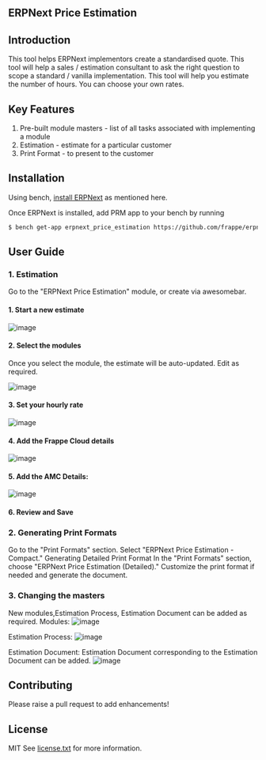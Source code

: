 ## ERPNext Price Estimation

## Introduction

This tool helps ERPNext implementors create a standardised quote. This tool will help a sales / estimation consultant to ask the right question to scope a standard / vanilla implementation. This tool will help you estimate the number of hours. You can choose your own rates.

## Key Features

1. Pre-built module masters - list of all tasks associated with implementing a module
2. Estimation - estimate for a particular customer
3. Print Format - to present to the customer

## Installation

Using bench, [install ERPNext](https://github.com/frappe/bench#installation) as mentioned here.

Once ERPNext is installed, add PRM app to your bench by running

```sh
$ bench get-app erpnext_price_estimation https://github.com/frappe/erpnext_price_estimation.git
```

## User Guide

### 1. Estimation

Go to the "ERPNext Price Estimation" module, or create via awesomebar.

#### 1. Start a new estimate

![image](https://github.com/frappe/erpnext_price_estimation/assets/27720465/51f164b3-7c6f-4eea-8969-362c4647a6bc)

#### 2. Select the modules

Once you select the module, the estimate will be auto-updated. Edit as required.

![image](https://github.com/frappe/erpnext_price_estimation/assets/27720465/374021c6-fcd4-4ea0-8913-974670c3a9be)

#### 3. Set your hourly rate

![image](https://github.com/frappe/erpnext_price_estimation/assets/27720465/fa916efa-d358-4b84-995e-596a74ce25ee)

#### 4. Add the Frappe Cloud details

![image](https://github.com/frappe/erpnext_price_estimation/assets/27720465/899a51ea-ef8e-44b1-813b-49a7d8a82f8d)

#### 5. Add the AMC Details:

![image](https://github.com/frappe/erpnext_price_estimation/assets/27720465/64c8a7a1-d53a-42b8-bc68-14b5d47cdf87)

#### 6. Review and Save

### 2. Generating Print Formats

Go to the "Print Formats" section.
Select "ERPNext Price Estimation - Compact."
Generating Detailed Print Format
In the "Print Formats" section, choose "ERPNext Price Estimation (Detailed)."
Customize the print format if needed and generate the document.

### 3. Changing the masters
New modules,Estimation Process, Estimation Document  can be added as required.
Modules:
![image](https://github.com/frappe/erpnext_price_estimation/assets/27720465/40b75d42-cfb0-4b62-8ab1-ce24e75f5a8f)

Estimation Process:
![image](https://github.com/frappe/erpnext_price_estimation/assets/27720465/d760c335-1672-477c-acb2-59b92193e8b8)

Estimation Document:
Estimation Document corresponding to the Estimation Document can be added.
![image](https://github.com/frappe/erpnext_price_estimation/assets/27720465/7fd8a2d5-f287-4e23-9c69-e93d7ce73c40)







## Contributing

Please raise a pull request to add enhancements!

## License

MIT See [license.txt](https://github.com/frappe/partner_relationship_management/blob/main/license.txt) for more information.
